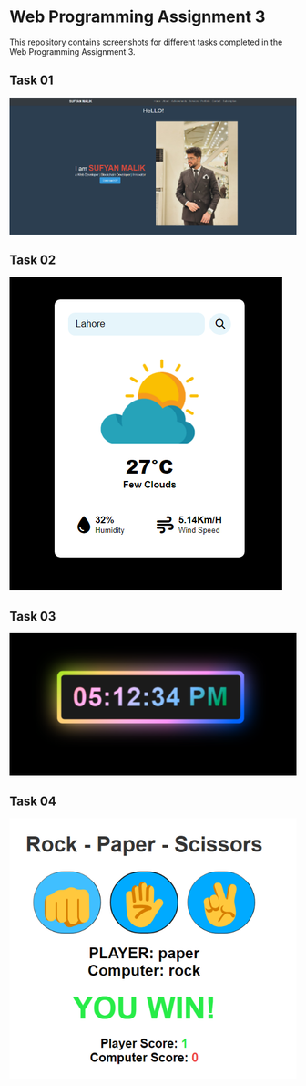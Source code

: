 # Web Programming Assignment 3

This repository contains screenshots for different tasks completed in the Web Programming Assignment 3.

## Task 01

![Screenshot 1](ss1.png)



## Task 02

![Screenshot 2](ss2.png)


## Task 03

![Screenshot 3](ss3.png)


## Task 04

![Screenshot 4](ss4.png)


